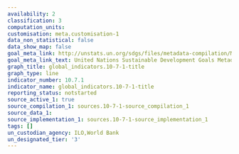```yaml
---
availability: 2
classification: 3
computation_units:
customisation: meta.customisation-1
data_non_statistical: false
data_show_map: false
goal_meta_link: http://unstats.un.org/sdgs/files/metadata-compilation/Metadata-Goal-10.pdf
goal_meta_link_text: United Nations Sustainable Development Goals Metadata (pdf 564kB)
graph_title: global_indicators.10-7-1-title
graph_type: line
indicator_number: 10.7.1
indicator_name: global_indicators.10-7-1-title
reporting_status: notstarted
source_active_1: true
source_compilation_1: sources.10-7-1-source_compilation_1
source_data_1:
source_implementation_1: sources.10-7-1-source_implementation_1
tags: []
un_custodian_agency: ILO,World Bank
un_designated_tier: '3'
---
```

